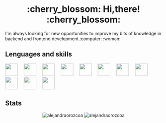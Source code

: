 <div align="center">
  <h1> :cherry_blossom: Hi,there! :cherry_blossom:</h1>	
</div>
<div>
  <p> I'm always looking for new opportunities to improve my bits of knowledge in backend and frontend development.:computer: 	:woman: </p>
  <h2>Lenguages and skills</h2>
  <img width=40px src="https://cdn.jsdelivr.net/gh/devicons/devicon/icons/java/java-original.svg" /> &nbsp;&nbsp;&nbsp;
  <img width=40px src="https://cdn.jsdelivr.net/gh/devicons/devicon/icons/javascript/javascript-original.svg" /> &nbsp;&nbsp;&nbsp;
  <img width=40px src="https://cdn.jsdelivr.net/gh/devicons/devicon/icons/html5/html5-original.svg" /> &nbsp;&nbsp;&nbsp;
  <img width=40px src="https://cdn.jsdelivr.net/gh/devicons/devicon/icons/css3/css3-original.svg" /> &nbsp;&nbsp;&nbsp;
  <img width=40px src="https://cdn.jsdelivr.net/gh/devicons/devicon/icons/mysql/mysql-plain.svg" /> &nbsp;&nbsp;&nbsp;
  <img width=40px src="https://cdn.jsdelivr.net/gh/devicons/devicon/icons/sqlite/sqlite-original.svg" /> &nbsp;&nbsp;&nbsp;
  <img width=40px src="https://cdn.jsdelivr.net/gh/devicons/devicon/icons/android/android-plain.svg" /> &nbsp;&nbsp;&nbsp;
  <img width=40px src="https://cdn.jsdelivr.net/gh/devicons/devicon/icons/figma/figma-original.svg" /> &nbsp;&nbsp;&nbsp;
  <img width=40px src="https://cdn.jsdelivr.net/gh/devicons/devicon/icons/xd/xd-plain.svg" /> &nbsp;&nbsp;&nbsp;
  <img width=40px src="https://cdn.jsdelivr.net/gh/devicons/devicon/icons/bootstrap/bootstrap-original.svg" /> &nbsp;&nbsp;&nbsp;
  <img width=40px src="https://cdn.jsdelivr.net/gh/devicons/devicon/icons/git/git-original.svg" /> &nbsp;&nbsp;&nbsp;
  </br>
  <h2>Stats</h2>
  <div align="center">
  <img src="https://github-readme-stats.vercel.app/api?username=alejandraorozcoa&show_icons=true&locale=en" alt="alejandraorozcoa" />
  <img src="https://github-readme-stats.vercel.app/api/top-langs?username=alejandraorozcoa&show_icons=true&locale=en&layout=compact" alt="alejandraorozcoa" />
  </div>
</div>
